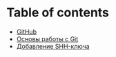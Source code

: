 # Table of contents

* [GitHub](README.md)
* [Основы работы с Git](osnovy-raboty-s-git.md)
* [Добавление SHH-ключа](dobavlenie-shh-klyucha.md)
